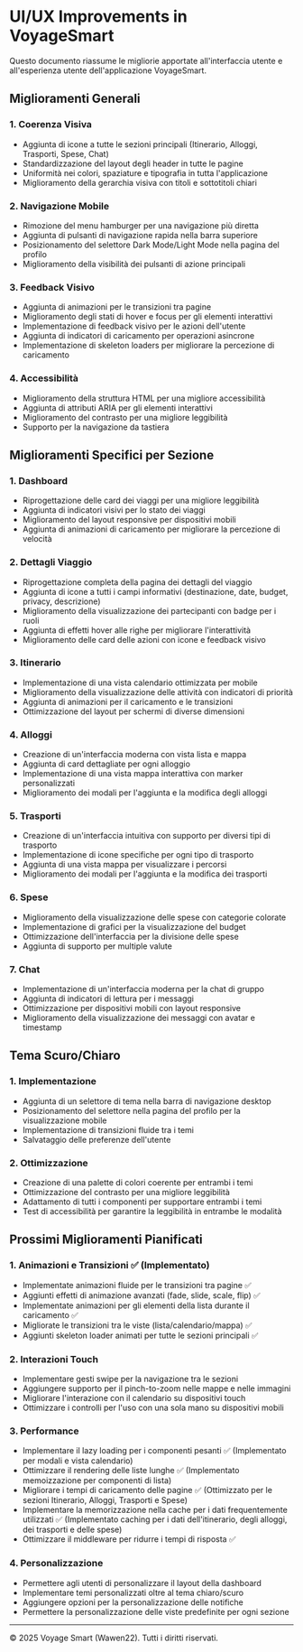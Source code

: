# UI/UX Improvements in VoyageSmart

Questo documento riassume le migliorie apportate all'interfaccia utente e all'esperienza utente dell'applicazione VoyageSmart.

## Miglioramenti Generali

### 1. Coerenza Visiva
- Aggiunta di icone a tutte le sezioni principali (Itinerario, Alloggi, Trasporti, Spese, Chat)
- Standardizzazione del layout degli header in tutte le pagine
- Uniformità nei colori, spaziature e tipografia in tutta l'applicazione
- Miglioramento della gerarchia visiva con titoli e sottotitoli chiari

### 2. Navigazione Mobile
- Rimozione del menu hamburger per una navigazione più diretta
- Aggiunta di pulsanti di navigazione rapida nella barra superiore
- Posizionamento del selettore Dark Mode/Light Mode nella pagina del profilo
- Miglioramento della visibilità dei pulsanti di azione principali

### 3. Feedback Visivo
- Aggiunta di animazioni per le transizioni tra pagine
- Miglioramento degli stati di hover e focus per gli elementi interattivi
- Implementazione di feedback visivo per le azioni dell'utente
- Aggiunta di indicatori di caricamento per operazioni asincrone
- Implementazione di skeleton loaders per migliorare la percezione di caricamento

### 4. Accessibilità
- Miglioramento della struttura HTML per una migliore accessibilità
- Aggiunta di attributi ARIA per gli elementi interattivi
- Miglioramento del contrasto per una migliore leggibilità
- Supporto per la navigazione da tastiera

## Miglioramenti Specifici per Sezione

### 1. Dashboard
- Riprogettazione delle card dei viaggi per una migliore leggibilità
- Aggiunta di indicatori visivi per lo stato dei viaggi
- Miglioramento del layout responsive per dispositivi mobili
- Aggiunta di animazioni di caricamento per migliorare la percezione di velocità

### 2. Dettagli Viaggio
- Riprogettazione completa della pagina dei dettagli del viaggio
- Aggiunta di icone a tutti i campi informativi (destinazione, date, budget, privacy, descrizione)
- Miglioramento della visualizzazione dei partecipanti con badge per i ruoli
- Aggiunta di effetti hover alle righe per migliorare l'interattività
- Miglioramento delle card delle azioni con icone e feedback visivo

### 3. Itinerario
- Implementazione di una vista calendario ottimizzata per mobile
- Miglioramento della visualizzazione delle attività con indicatori di priorità
- Aggiunta di animazioni per il caricamento e le transizioni
- Ottimizzazione del layout per schermi di diverse dimensioni

### 4. Alloggi
- Creazione di un'interfaccia moderna con vista lista e mappa
- Aggiunta di card dettagliate per ogni alloggio
- Implementazione di una vista mappa interattiva con marker personalizzati
- Miglioramento dei modali per l'aggiunta e la modifica degli alloggi

### 5. Trasporti
- Creazione di un'interfaccia intuitiva con supporto per diversi tipi di trasporto
- Implementazione di icone specifiche per ogni tipo di trasporto
- Aggiunta di una vista mappa per visualizzare i percorsi
- Miglioramento dei modali per l'aggiunta e la modifica dei trasporti

### 6. Spese
- Miglioramento della visualizzazione delle spese con categorie colorate
- Implementazione di grafici per la visualizzazione del budget
- Ottimizzazione dell'interfaccia per la divisione delle spese
- Aggiunta di supporto per multiple valute

### 7. Chat
- Implementazione di un'interfaccia moderna per la chat di gruppo
- Aggiunta di indicatori di lettura per i messaggi
- Ottimizzazione per dispositivi mobili con layout responsive
- Miglioramento della visualizzazione dei messaggi con avatar e timestamp

## Tema Scuro/Chiaro

### 1. Implementazione
- Aggiunta di un selettore di tema nella barra di navigazione desktop
- Posizionamento del selettore nella pagina del profilo per la visualizzazione mobile
- Implementazione di transizioni fluide tra i temi
- Salvataggio delle preferenze dell'utente

### 2. Ottimizzazione
- Creazione di una palette di colori coerente per entrambi i temi
- Ottimizzazione del contrasto per una migliore leggibilità
- Adattamento di tutti i componenti per supportare entrambi i temi
- Test di accessibilità per garantire la leggibilità in entrambe le modalità

## Prossimi Miglioramenti Pianificati

### 1. Animazioni e Transizioni ✅ (Implementato)
- Implementate animazioni fluide per le transizioni tra pagine ✅
- Aggiunti effetti di animazione avanzati (fade, slide, scale, flip) ✅
- Implementate animazioni per gli elementi della lista durante il caricamento ✅
- Migliorate le transizioni tra le viste (lista/calendario/mappa) ✅
- Aggiunti skeleton loader animati per tutte le sezioni principali ✅

### 2. Interazioni Touch
- Implementare gesti swipe per la navigazione tra le sezioni
- Aggiungere supporto per il pinch-to-zoom nelle mappe e nelle immagini
- Migliorare l'interazione con il calendario su dispositivi touch
- Ottimizzare i controlli per l'uso con una sola mano su dispositivi mobili

### 3. Performance
- Implementare il lazy loading per i componenti pesanti ✅ (Implementato per modali e vista calendario)
- Ottimizzare il rendering delle liste lunghe ✅ (Implementato memoizzazione per componenti di lista)
- Migliorare i tempi di caricamento delle pagine ✅ (Ottimizzato per le sezioni Itinerario, Alloggi, Trasporti e Spese)
- Implementare la memorizzazione nella cache per i dati frequentemente utilizzati ✅ (Implementato caching per i dati dell'itinerario, degli alloggi, dei trasporti e delle spese)
- Ottimizzare il middleware per ridurre i tempi di risposta ✅

### 4. Personalizzazione
- Permettere agli utenti di personalizzare il layout della dashboard
- Implementare temi personalizzati oltre al tema chiaro/scuro
- Aggiungere opzioni per la personalizzazione delle notifiche
- Permettere la personalizzazione delle viste predefinite per ogni sezione

---

© 2025 Voyage Smart (Wawen22). Tutti i diritti riservati.
